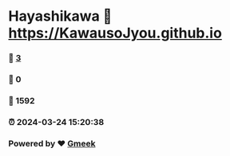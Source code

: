 # Hayashikawa :link: https://KawausoJyou.github.io 
### :page_facing_up: [3](https://KawausoJyou.github.io/tag.html) 
### :speech_balloon: 0 
### :hibiscus: 1592 
### :alarm_clock: 2024-03-24 15:20:38 
### Powered by :heart: [Gmeek](https://github.com/Meekdai/Gmeek)

